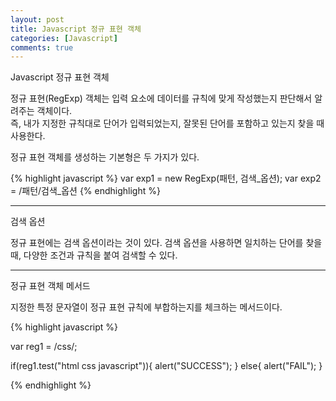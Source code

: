 ```yaml
---
layout: post
title: Javascript 정규 표현 객체
categories: [Javascript]
comments: true
---
```


Javascript 정규 표현 객체

정규 표현(RegExp) 객체는 입력 요소에 데이터를 규칙에 맞게 작성했는지 판단해서 알려주는 객체이다.  
즉, 내가 지정한 규칙대로 단어가 입력되었는지, 잘못된 단어를 포함하고 있는지 찾을 때 사용한다.

정규 표현 객체를 생성하는 기본형은 두 가지가 있다.

{% highlight javascript %}
var exp1 = new RegExp(패턴, 검색_옵션);
var exp2 = /패턴/검색_옵션
{% endhighlight %}

-------------

검색 옵션

정규 표현에는 검색 옵션이라는 것이 있다. 검색 옵션을 사용하면 일치하는 단어를 찾을 때, 다양한 조건과 규칙을 붙여 검색할 수 있다.

-------------

정규 표현 객체 메서드

지정한 특정 문자열이 정규 표현 규칙에 부합하는지를 체크하는 메서드이다.

{% highlight javascript %}

var reg1 = /css/;

if(reg1.test("html css javascript")){
    alert("SUCCESS");
}
else{
    alert("FAIL");
}

{% endhighlight %}



